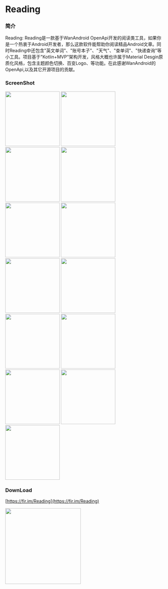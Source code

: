 # Reading

### 简介
 Reading: Reading是一款基于WanAndroid OpenApi开发的阅读类工具，如果你是一个热衷于Android开发者，那么这款软件能帮助你阅读精品Android文章。同时Reading中还包含"英文单词"、"账号本子"、"天气"、"查单词"、"快递查询"等小工具。项目基于"Kotlin+MVP"架构开发，风格大概也许属于Material Desgin原质化风格，包含主题颜色切换、百变Logo、等功能。在此感谢WanAndroid的OpenApi,以及其它开源项目的贡献。
 
### ScreenShot


<img width="173" height=“274” src="https://github.com/Hankkin/Reading/blob/develop-1.0.0/sceenshot/1.jpg"></img>
<img width="173" height=“274” src="https://github.com/Hankkin/Reading/blob/develop-1.0.0/sceenshot/2.jpg"></img>
<img width="173" height=“274” src="https://github.com/Hankkin/Reading/blob/develop-1.0.0/sceenshot/5.jpg"></img>
<img width="173" height=“274” src="https://github.com/Hankkin/Reading/blob/develop-1.0.0/sceenshot/6.jpg"></img>
<img width="173" height=“274” src="https://github.com/Hankkin/Reading/blob/develop-1.0.0/sceenshot/7.jpg"></img>
<img width="173" height=“274” src="https://github.com/Hankkin/Reading/blob/develop-1.0.0/sceenshot/8.jpg"></img>
<img width="173" height=“274” src="https://github.com/Hankkin/Reading/blob/develop-1.0.0/sceenshot/9.jpg"></img>
<img width="173" height=“274” src="https://github.com/Hankkin/Reading/blob/develop-1.0.0/sceenshot/11.jpg"></img>
<img width="173" height=“274” src="https://github.com/Hankkin/Reading/blob/develop-1.0.0/sceenshot/12.jpg"></img>
<img width="173" height=“274” src="https://github.com/Hankkin/Reading/blob/develop-1.0.0/sceenshot/13.jpg"></img>
<img width="173" height=“274” src="https://github.com/Hankkin/Reading/blob/develop-1.0.0/sceenshot/14.jpg"></img>
<img width="173" height=“274” src="https://github.com/Hankkin/Reading/blob/develop-1.0.0/sceenshot/15.jpg"></img>
<img width="173" height=“274” src="https://github.com/Hankkin/Reading/blob/develop-1.0.0/sceenshot/16.jpg"></img>

### DownLoad

[https://fir.im/Reading](https://fir.im/Reading)


<img width="240" height=“240” src="https://github.com/Hankkin/Reading/blob/develop-1.0.0/sceenshot/fir_download.png"></img>
